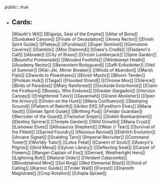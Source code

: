 public:: true
- ## Cards:
	[[Klauth's Will]]
	[[Eiganjo, Seat of the Empire]]
	[[Altar of Bone]]
	[[Sunbaked Canyon]]
	[[Finale of Devastation]]
	[[Arena Rector]]
	[[Elvish Spirit Guide]]
	[[Plateau]]
	[[Pyroblast]]
	[[Esper Sentinel]]
	[[Gemstone Caverns]]
	[[Gamble]]
	[[Mox Diamond]]
	[[Gaea's Cradle]]
	[[Eladamri's Call]]
	[[Abrade]]
	[[City of Brass]]
	[[Orcish Lumberjack]]
	[[Spire Garden]]
	[[Bountiful Promenade]]
	[[Wooded Foothills]]
	[[Windswept Heath]]
	[[Academy Rector]]
	[[Benevolent Bodyguard]]
	[[Saffi Eriksdotter]]
	[[Veil of Summer]]
	[[Kiki-Jiki, Mirror Breaker]]
	[[Winds of Abandon]]
	[[Marsh Flats]]
	[[Swords to Plowshares]]
	[[Elvish Mystic]]
	[[Bloom Tender]]
	[[Protean Hulk]]
	[[Taiga]]
	[[Flooded Strand]]
	[[Chrome Mox]]
	[[Silence]]
	[[Birds of Paradise]]
	[[Misty Rainforest]]
	[[Dockside Extortionist]]
	[[Claim the Firstborn]]
	[[Boseiju, Who Endures]]
	[[Greater Gargadon]]
	[[Horizon Canopy]]
	[[Enlightened Tutor]]
	[[Savannah]]
	[[Grand Abolisher]]
	[[Open the Armory]]
	[[Vivien on the Hunt]]
	[[Mana Confluence]]
	[[Stomping Ground]]
	[[Pattern of Rebirth]]
	[[Arbor Elf]]
	[[Fyndhorn Elves]]
	[[Mana Vault]]
	[[Simian Spirit Guide]]
	[[Birthing Pod]]
	[[Felidar Guardian]]
	[[Recruiter of the Guard]]
	[[Twinshot Sniper]]
	[[Goblin Bombardment]]
	[[Destiny Spinner]]
	[[Temple Garden]]
	[[Wild Growth]]
	[[Mana Crypt]]
	[[Llanowar Elves]]
	[[Allosaurus Shepherd]]
	[[Wear // Tear]]
	[[Survival of the Fittest]]
	[[Sacred Foundry]]
	[[Noxious Revival]]
	[[Eldritch Evolution]]
	[[Arcane Signet]]
	[[Scalding Tarn]]
	[[Imperial Recruiter]]
	[[Command Tower]]
	[[Worldly Tutor]]
	[[Lotus Petal]]
	[[Cavern of Souls]]
	[[Avacyn's Pilgrim]]
	[[Arid Mesa]]
	[[Sylvan Library]]
	[[Deflecting Swat]]
	[[Carpet of Flowers]]
	[[Ranger-Captain of Eos]]
	[[Gerrard, Weatherlight Hero]]
	[[Lightning Bolt]]
	[[Natural Order]]
	[[Verdant Catacombs]]
	[[Bloodstained Mire]]
	[[Sol Ring]]
	[[Red Elemental Blast]]
	[[Chord of Calling]]
	[[Karmic Guide]]
	[[Tinder Wall]]
	[[Forest]]
	[[Drannith Magistrate]]
	[[Crop Rotation]]
	[[Utopia Sprawl]]
